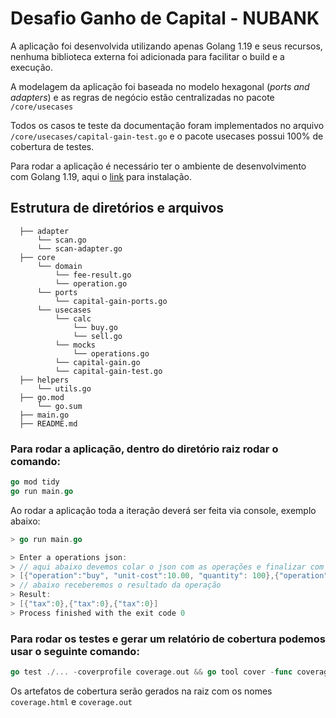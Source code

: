 
# Desafio Ganho de Capital - NUBANK

A aplicação foi desenvolvida utilizando apenas Golang 1.19 e seus recursos, nenhuma biblioteca externa foi adicionada para facilitar o build e a execução.

A modelagem da aplicação foi baseada no modelo hexagonal (_ports and adapters_) e as regras de negócio estão centralizadas no pacote `/core/usecases`

Todos os casos te teste da documentação foram implementados no arquivo `/core/usecases/capital-gain-test.go` e o pacote usecases possui 100% de cobertura de testes.

Para rodar a aplicação é necessário ter o ambiente de desenvolvimento com Golang 1.19, aqui o [link](https://go.dev/doc/install) para instalação.

## Estrutura de diretórios e arquivos
```shell
  ├── adapter
      └── scan.go
      └── scan-adapter.go
  ├── core
      └── domain
          └── fee-result.go
          └── operation.go
      └── ports
          └── capital-gain-ports.go
      └── usecases
          └── calc
              └── buy.go
              └── sell.go
          └── mocks
              └── operations.go
          └── capital-gain.go
          └── capital-gain-test.go
  ├── helpers
      └── utils.go
  ├── go.mod
      └── go.sum
  ├── main.go
  ├── README.md
```

### Para rodar a aplicação, dentro do diretório raiz rodar o comando:
```go
go mod tidy
go run main.go
```
Ao rodar a aplicação toda a iteração deverá ser feita via console, exemplo abaixo:

````go
> go run main.go

> Enter a operations json:
> // aqui abaixo devemos colar o json com as operações e finalizar com a tecla "Enter"
> [{"operation":"buy", "unit-cost":10.00, "quantity": 100},{"operation":"sell", "unit-cost":15.00, "quantity": 50},{"operation":"sell", "unit-cost":15.00, "quantity": 50}]
> // abaixo receberemos o resultado da operação
> Result:
> [{"tax":0},{"tax":0},{"tax":0}]
> Process finished with the exit code 0
````

### Para rodar os testes e gerar um relatório de cobertura podemos usar o seguinte comando:
```go
go test ./... -coverprofile coverage.out && go tool cover -func coverage.out && go tool cover -html=coverage.out -o coverage.html
```
Os artefatos de cobertura serão gerados na raiz com os nomes `coverage.html` e `coverage.out`
